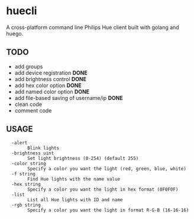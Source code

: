 # huecli
A cross-platform command line Philips Hue client built with golang and huego.

## TODO

* add groups
* add device registration **DONE**
* add brightness control **DONE**
* add hex color option **DONE**
* add named color option **DONE**
* add file-based saving of username/ip **DONE**
* clean code
* comment code


## USAGE

```
  -alert
        Blink lights
  -brightness uint
        Set light brightness (0-254) (default 255)
  -color string
        Specify a color you want the light (red, green, blue, white)
  -f string
        Find Hue lights with the name value
  -hex string
        Specify a color you want the light in hex format (0F0F0F)
  -list
        List all Hue lights with ID and name
  -rgb string
        Specify a color you want the light in format R-G-B (16-16-16)

```